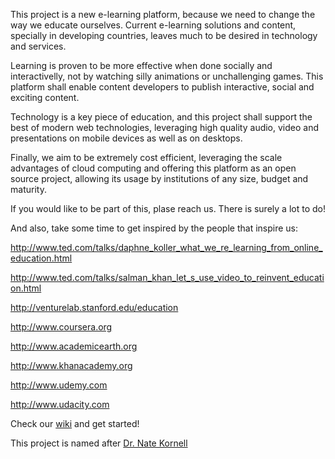 This project is a new e-learning platform, because we need to change the way we educate ourselves. Current e-learning solutions and content, specially in developing countries, leaves much to be desired in technology and services.
 
Learning is proven to be more effective when done socially and interactivelly, not by watching silly animations or unchallenging games. This platform shall enable content developers to publish interactive, social and exciting content.

Technology is a key piece of education, and this project shall support the best of modern web technologies, leveraging high quality audio, video and presentations on mobile devices as well as on desktops.

Finally, we aim to be extremely cost efficient, leveraging the scale advantages of cloud computing and offering this platform as an open source project, allowing its usage by institutions of any size, budget and maturity.

If you would like to be part of this, plase reach us. There is surely a lot to do!

And also, take some time to get inspired by the people that inspire us:

http://www.ted.com/talks/daphne_koller_what_we_re_learning_from_online_education.html

http://www.ted.com/talks/salman_khan_let_s_use_video_to_reinvent_education.html

http://venturelab.stanford.edu/education

http://www.coursera.org

http://www.academicearth.org

http://www.khanacademy.org

http://www.udemy.com

http://www.udacity.com


Check our [wiki](https://github.com/Craftware/Kornell/wiki) and get started!

This project is named after [Dr. Nate Kornell](http://sites.williams.edu/nk2/)  

 
 
 
